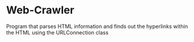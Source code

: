 # Web-Crawler
Program that parses HTML information and finds out the hyperlinks within the HTML using the URLConnection class 
